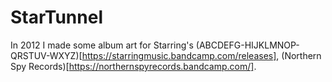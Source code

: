 # StarTunnel

In 2012 I made some album art for Starring's (ABCDEFG-HIJKLMNOP-QRSTUV-WXYZ)[https://starringmusic.bandcamp.com/releases], (Northern Spy Records)[https://northernspyrecords.bandcamp.com/].
